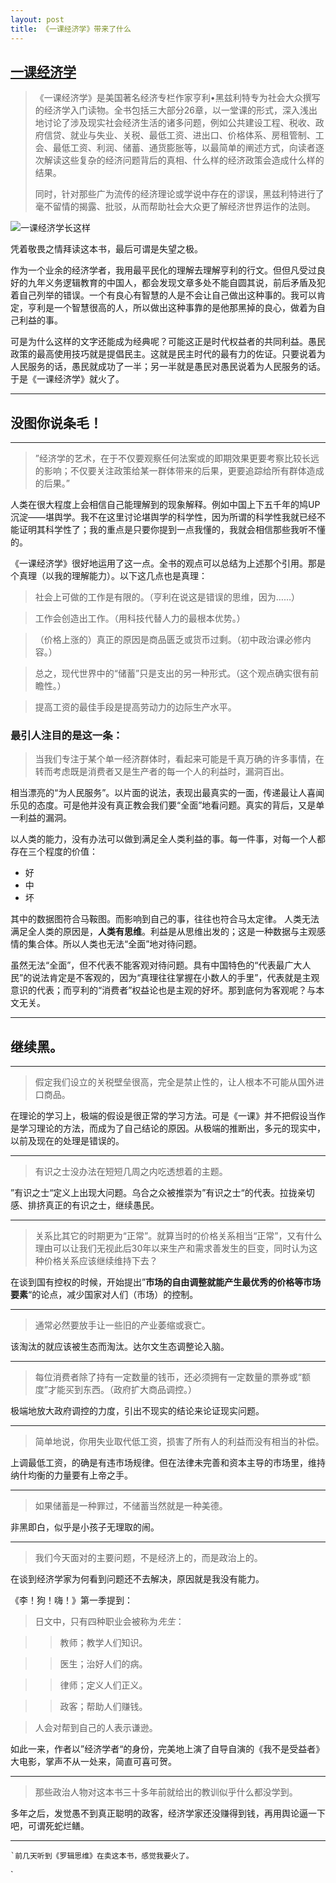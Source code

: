 ```yaml
---
layout: post
title: 《一课经济学》带来了什么
---
```

## [一课经济学][1]

> 《一课经济学》是美国著名经济专栏作家亨利•黑兹利特专为社会大众撰写的经济学入门读物。全书包括三大部分26章，以一堂课的形式，深入浅出地讨论了涉及现实社会经济生活的诸多问题，例如公共建设工程、税收、政府信贷、就业与失业、关税、最低工资、进出口、价格体系、房租管制、工会、最低工资、利润、储蓄、通货膨胀等，以最简单的阐述方式，向读者逐次解读这些复杂的经济问题背后的真相、什么样的经济政策会造成什么样的结果。
> 
> 同时，针对那些广为流传的经济理论或学说中存在的谬误，黑兹利特进行了毫不留情的揭露、批驳，从而帮助社会大众更了解经济世界运作的法则。

![][image-1]

凭着敬畏之情拜读这本书，最后可谓是失望之极。

作为一个业余的经济学者，我用最平民化的理解去理解亨利的行文。但但凡受过良好的九年义务逻辑教育的中国人，都会发现文章多处不能自圆其说，前后矛盾及犯着自己列举的错误。一个有良心有智慧的人是不会让自己做出这种事的。我可以肯定，亨利是一个智慧很高的人，所以做出这种事靠的是他那黑掉的良心，做着为自己利益的事。

可是为什么这样的文字还能成为经典呢？可能这正是时代权益者的共同利益。愚民政策的最高使用技巧就是提倡民主。这就是民主时代的最有力的佐证。只要说着为人民服务的话，愚民就成功了一半；另一半就是愚民对愚民说着为人民服务的话。于是《一课经济学》就火了。
---- -----
## 没图你说条毛！
---- -----
> ”经济学的艺术，在于不仅要观察任何法案或的即期效果更要考察比较长远的影响；不仅要关注政策给某一群体带来的后果，更要追踪给所有群体造成的后果。”

人类在很大程度上会相信自己能理解到的现象解释。例如中国上下五千年的鸠UP沉淀——堪舆学。我不在这里讨论堪舆学的科学性，因为所谓的科学性我就已经不能证明其科学性了；我的重点是只要你提到一点我懂的，我就会相信那些我听不懂的。

《一课经济学》很好地运用了这一点。全书的观点可以总结为上述那个引用。那是个真理（以我的理解能力）。以下这几点也是真理：

> 社会上可做的工作是有限的。（亨利在说这是错误的思维，因为……）

> 工作会创造出工作。（用科技代替人力的最根本优势。）

> （价格上涨的）真正的原因是商品匮乏或货币过剩。（初中政治课必修内容。）

> 总之，现代世界中的“储蓄”只是支出的另一种形式。（这个观点确实很有前瞻性。）

> 提高工资的最佳手段是提高劳动力的边际生产水平。

### 最引人注目的是这一条：

> 当我们专注于某个单一经济群体时，看起来可能是千真万确的许多事情，在转而考虑既是消费者又是生产者的每一个人的利益时，漏洞百出。

相当漂亮的“为人民服务”。以片面的说法，表现出最真实的一面，传递最让人喜闻乐见的态度。可是他并没有真正教会我们要“全面”地看问题。真实的背后，又是单一利益的漏洞。

以人类的能力，没有办法可以做到满足全人类利益的事。每一件事，对每一个人都存在三个程度的价值：

* 好
* 中
* 坏

其中的数据图符合马鞍图。而影响到自己的事，往往也符合马太定律。
人类无法满足全人类的原因是，**人类有思维**。利益是从思维出发的；这是一种数据与主观感情的集合体。所以人类也无法“全面”地对待问题。

虽然无法“全面”，但不代表不能客观对待问题。具有中国特色的“代表最广大人民”的说法肯定是不客观的，因为“真理往往掌握在小数人的手里”，代表就是主观意识的代表；而亨利的“消费者”权益论也是主观的好坏。那到底何为客观呢？与本文无关。
---- ------
## 继续黑。
---- ----
> 假定我们设立的关税壁垒很高，完全是禁止性的，让人根本不可能从国外进口商品。

在理论的学习上，极端的假设是很正常的学习方法。可是《一课》并不把假设当作是学习理论的方法，而成为了自己结论的原因。从极端的推断出，多元的现实中，以前及现在的处理是错误的。
---- --
> 有识之士没办法在短短几周之内吃透想着的主题。

”有识之士“定义上出现大问题。乌合之众被推崇为”有识之士“的代表。拉拢亲切感、排挤真正的有识之士，继续愚民。
---- ---
> 关系比其它的时期更为“正常”。就算当时的价格关系相当“正常”，又有什么理由可以让我们无视此后30年以来生产和需求善发生的巨变，同时认为这种价格关系应该继续维持下去？

在谈到国有控权的时候，开始提出”**市场的自由调整就能产生最优秀的价格等市场要素**“的论点，减少国家对人们（市场）的控制。
---- -----
> 通常必然要放手让一些旧的产业萎缩或衰亡。

该淘汰的就应该被生态而淘汰。达尔文生态调整论入脑。
---- ----
> 每位消费者除了持有一定数量的钱币，还必须拥有一定数量的票券或“额度”才能买到东西。（政府扩大商品调控。）

极端地放大政府调控的力度，引出不现实的结论来论证现实问题。
---- ---
> 简单地说，你用失业取代低工资，损害了所有人的利益而没有相当的补偿。

上调最低工资，的确是有违市场规律。但在法律未完善和资本主导的市场里，维持纳什均衡的力量要有上帝之手。
---- ----
> 如果储蓄是一种罪过，不储蓄当然就是一种美德。

非黑即白，似乎是小孩子无理取的闹。
---- -----
> 我们今天面对的主要问题，不是经济上的，而是政治上的。

在谈到经济学家为何看到问题还不去解决，原因就是我没有能力。

《李！狗！嗨！》第一季提到：
> 日文中，只有四种职业会被称为*先生*：


> > 教师；教学人们知识。

> > 医生；治好人们的病。

> > 律师；定义人们正义。

> > 政客；帮助人们赚钱。

> 人会对帮到自己的人表示谦逊。

如此一来，作者以”经济学者“的身份，完美地上演了自导自演的《我不是受益者》大电影，掌声不从一处来，简直可喜可贺。
---- ----
> 那些政治人物对这本书三十多年前就给出的教训似乎什么都没学到。

多年之后，发觉愚不到真正聪明的政客，经济学家还没赚得到钱，再用舆论逼一下吧，可谓死蛇烂鳝。

********

```
`前几天听到《罗辑思维》在卖这本书，感觉我要火了。
```
`

[1]:	http://read.douban.com/ebook/528114/

[image-1]:	http://img13.360buyimg.com/n1/jfs/t1000/271/672025480/122482/998ffc6/5539b136Nd26063a5.jpg "一课经济学长这样"